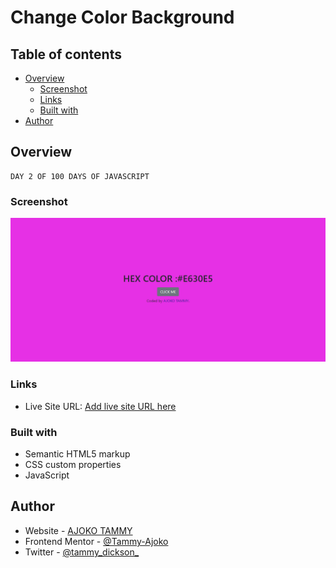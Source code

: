 # Change Color Background

## Table of contents

- [Overview](#overview)
  - [Screenshot](#screenshot)
  - [Links](#links)
  - [Built with](#built-with)
- [Author](#author)


## Overview
    DAY 2 OF 100 DAYS OF JAVASCRIPT
### Screenshot

![](Hex_Color_Background\screencapture-file-C-Users-TAMMY-Documents-GitHub-javascript-projects-for-beginners-Hex-Color-Background-index-html-2022-09-17-17_42_21.png)

### Links

- Live Site URL: [Add live site URL here](https://wonderful-gecko-82ea34.netlify.app/#)

### Built with

- Semantic HTML5 markup
- CSS custom properties
- JavaScript

## Author

- Website - [AJOKO TAMMY](https://www.your-site.com)
- Frontend Mentor - [@Tammy-Ajoko](https://www.frontendmentor.io/profile/Tammy-Ajoko)
- Twitter - [@tammy_dickson_](https://www.twitter.com/tammy_dickson_)
    